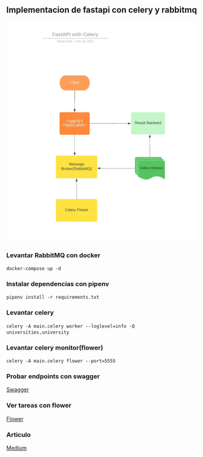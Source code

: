 ## Implementacion de fastapi con celery y rabbitmq

![Arquitectura de la aplicación](celery.png)

### Levantar RabbitMQ con docker
```shell
docker-compose up -d
```

### Instalar dependencias con pipenv
```shell
pipenv install -r requirements.txt
```

### Levantar celery
```shell
celery -A main.celery worker --loglevel=info -Q universities,university
```

### Levantar celery monitor(flower)
```shell
celery -A main.celery flower --port=5555
```

### Probar endpoints con swagger
[Swagger](http://localhost:9000/docs)

### Ver tareas con flower
[Flower](http://localhost:5555/)

### Articulo
[Medium](https://medium.com/cuddle-ai/async-architecture-with-fastapi-celery-and-rabbitmq-c7d029030377)
